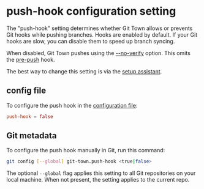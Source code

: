 # push-hook configuration setting

The "push-hook" setting determines whether Git Town allows or prevents Git hooks
while pushing branches. Hooks are enabled by default. If your Git hooks are
slow, you can disable them to speed up branch syncing.

When disabled, Git Town pushes using the
[--no-verify](https://git-scm.com/docs/git-push) option. This omits the
[pre-push](https://git-scm.com/docs/githooks#_pre_push) hook.

The best way to change this setting is via the
[setup assistant](../configuration.md).

## config file

To configure the push hook in the
[configuration file](../configuration-file.md):

```toml
push-hook = false
```

## Git metadata

To configure the push hook manually in Git, run this command:

```bash
git config [--global] git-town.push-hook <true|false>
```

The optional `--global` flag applies this setting to all Git repositories on
your local machine. When not present, the setting applies to the current repo.
